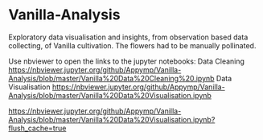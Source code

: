 # Vanilla-Analysis
Exploratory data visualisation and insights, from observation based data collecting, of Vanilla cultivation. The flowers had to be manually pollinated.

Use nbviewer to open the links to the jupyter notebooks:
Data Cleaning https://nbviewer.jupyter.org/github/Appymp/Vanilla-Analysis/blob/master/Vanilla%20Data%20Cleaning%20.ipynb
Data Visualisation https://nbviewer.jupyter.org/github/Appymp/Vanilla-Analysis/blob/master/Vanilla%20Data%20Visualisation.ipynb

https://nbviewer.jupyter.org/github/Appymp/Vanilla-Analysis/blob/master/Vanilla%20Data%20Visualisation.ipynb?flush_cache=true
